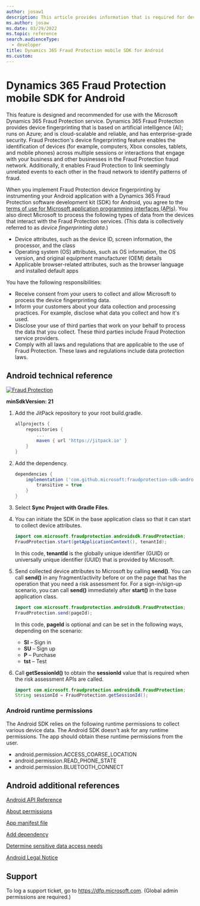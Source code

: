```yaml
---
author: josaw1
description: This article provides information that is required for device fingerprinting in a mobile device implementation of Microsoft Dynamics 365 Fraud Protection for Android.
ms.author: josaw
ms.date: 03/29/2022
ms.topic: reference
search.audienceType:
  - developer
title: Dynamics 365 Fraud Protection mobile SDK for Android
ms.custom:
---
```


# Dynamics 365 Fraud Protection mobile SDK for Android

This feature is designed and recommended for use with the Microsoft Dynamics 365 Fraud Protection service. Dynamics 365 Fraud Protection provides device fingerprinting that is based on artificial intelligence (AI); runs on Azure; and is cloud-scalable and reliable, and has enterprise-grade security. Fraud Protection's device fingerprinting feature enables the identification of devices (for example, computers, Xbox consoles, tablets, and mobile phones) across multiple sessions or interactions that engage with your business and other businesses in the Fraud Protection fraud network. Additionally, it enables Fraud Protection to link seemingly unrelated events to each other in the fraud network to identify patterns of fraud.

When you implement Fraud Protection device fingerprinting by instrumenting your Android application with a Dynamics 365 Fraud Protection software development kit (SDK) for Android, you agree to the [terms of use for Microsoft application programming interfaces (APIs)](/legal/microsoft-apis/terms-of-use). You also direct Microsoft to process the following types of data from the devices that interact with the Fraud Protection services. (This data is collectively referred to as *device fingerprinting data*.)

- Device attributes, such as the device ID, screen information, the processor, and the class
- Operating system (OS) attributes, such as OS information, the OS version, and original equipment manufacturer (OEM) details
- Applicable browser-related attributes, such as the browser language and installed default apps

You have the following responsibilities:

- Receive consent from your users to collect and allow Microsoft to process the device fingerprinting data.
- Inform your customers about your data collection and processing practices. For example, disclose what data you collect and how it's used.
- Disclose your use of third parties that work on your behalf to process the data that you collect. These third parties include Fraud Protection service providers.
- Comply with all laws and regulations that are applicable to the use of Fraud Protection. These laws and regulations include data protection laws.

## Android technical reference
[![Fraud Protection](https://img.shields.io/jitpack/version/com.github.microsoft/fraudprotection-sdk-android?label=Latest%20Version&style=for-the-badge)](https://jitpack.io/#microsoft/FraudProtection-SDK-Android/2.2.0)

**minSdkVersion: 21**

1. Add the JitPack repository to your root build.gradle.

    ```gradle
    allprojects {
        repositories {
            ...
            maven { url 'https://jitpack.io' }
        }
    }
    ```

2. Add the dependency.

    ```gradle
    dependencies {
        implementation ('com.github.microsoft:fraudprotection-sdk-android:$version@aar'){
            transitive = true
        }
    }
    ```

3. Select **Sync Project with Gradle Files**.
4. You can initiate the SDK in the base application class so that it can start to collect device attributes.

    ```java
    import com.microsoft.fraudprotection.androidsdk.FraudProtection;
    FraudProtection.start(getApplicationContext(), tenantId);
    ```

    In this code, **tenantId** is the globally unique identifier (GUID) or universally unique identifier (UUID) that is provided by Microsoft.

5. Send collected device attributes to Microsoft by calling **send()**. You can call **send()** in any fragment/activity before or on the page that has the operation that you need a risk assessment for. For a sign-in/sign-up scenario, you can call **send()** immediately after **start()** in the base application class.

    ```java
    import com.microsoft.fraudprotection.androidsdk.FraudProtection;
    FraudProtection.send(pageId);
    ```

    In this code, **pageId** is optional and can be set in the following ways, depending on the scenario:

    - **SI** – Sign in
    - **SU** – Sign up
    - **P** – Purchase
    - **tst** – Test

6. Call **getSessionId()** to obtain the **sessionId** value that is required when the risk assessment APIs are called.

    ```java
    import com.microsoft.fraudprotection.androidsdk.FraudProtection;
    String sessionId = FraudProtection.getSessionId();
    ```

### Android runtime permissions

The Android SDK relies on the following runtime permissions to collect various device data. The Android SDK doesn't ask for any runtime permissions. The app should obtain these runtime permissions from the user.

- android.permission.ACCESS\_COARSE\_LOCATION
- android.permission.READ\_PHONE\_STATE
- android.permission.BLUETOOTH\_CONNECT

## Android additional references

[Android API Reference](https://developer.android.com/reference)

[About permissions](https://developer.android.com/training/permissions/requesting)

[App manifest file](https://developer.android.com/guide/topics/manifest/manifest-intro)

[Add dependency](https://developer.android.com/studio/projects/android-library#AddDependency)

[Determine sensitive data access needs](https://developer.android.com/games/develop/permissions)

[Android Legal Notice](https://developer.android.com/legal)

## Support

To log a support ticket, go to <https://dfp.microsoft.com>. (Global admin permissions are required.)
